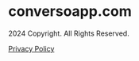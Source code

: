 conversoapp.com
===============

2024 Copyright. All Rights Reserved.  
  
[Privacy Policy](javascript:void(0);)